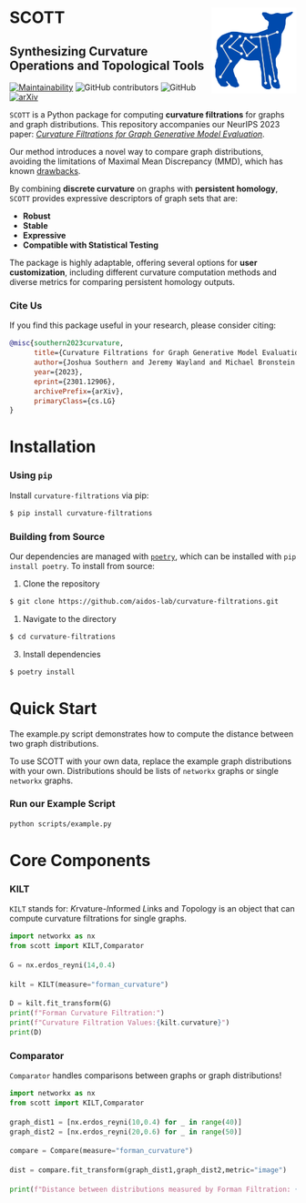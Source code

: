# SCOTT <img src="scott_logo.png" alt="SCOTT logo"  style="float: right; width: 150px; height: 150px; margin-left: 10px;"> 

## **S**ynthesizing **C**urvature **O**perations and **T**opological **T**ools 



[![Maintainability](https://api.codeclimate.com/v1/badges/875f73368ad03e6cd94e/maintainability)](https://codeclimate.com/github/aidos-lab/curvature-filtrations/maintainability) ![GitHub contributors](https://img.shields.io/github/contributors/aidos-lab/CFGGME) ![GitHub](https://img.shields.io/github/license/aidos-lab/CFGGME) [![arXiv](https://img.shields.io/badge/arXiv-2301.12906-b31b1b.svg)](https://arxiv.org/abs/2301.12906)

`SCOTT` is a Python package for computing **curvature filtrations** for graphs and graph distributions. This repository accompanies our NeurIPS 2023 paper: [_Curvature Filtrations for Graph Generative Model Evaluation_](https://arxiv.org/abs/2301.12906).

Our method introduces a novel way to compare graph distributions, avoiding the limitations of Maximal Mean Discrepancy (MMD), which has known [drawbacks](https://arxiv.org/abs/2106.01098).

By combining **discrete curvature** on graphs with **persistent homology**, `SCOTT` provides expressive descriptors of graph sets that are:

- **Robust**
- **Stable**
- **Expressive**
- **Compatible with Statistical Testing**

The package is highly adaptable, offering several options for **user customization**, including different curvature computation methods and diverse metrics for comparing persistent homology outputs.

### **Cite Us**

If you find this package useful in your research, please consider citing:

```bibtex
@misc{southern2023curvature,
      title={Curvature Filtrations for Graph Generative Model Evaluation},
      author={Joshua Southern and Jeremy Wayland and Michael Bronstein and Bastian Rieck},
      year={2023},
      eprint={2301.12906},
      archivePrefix={arXiv},
      primaryClass={cs.LG}
}
```

# Installation

### Using `pip`

Install `curvature-filtrations` via pip:

```bash
$ pip install curvature-filtrations
```

### Building from Source

Our dependencies are managed with [`poetry`](https://python-poetry.org), which can be installed with `pip install poetry`. To install from source:

1. Clone the repository

```bash
$ git clone https://github.com/aidos-lab/curvature-filtrations.git
```

1. Navigate to the directory

```bash
$ cd curvature-filtrations
```

3. Install dependencies

```bash
$ poetry install
```

# Quick Start

The example.py script demonstrates how to compute the distance between two graph distributions.

To use SCOTT with your own data, replace the example graph distributions with your own. Distributions should be lists of `networkx` graphs or single `networkx` graphs.

### Run our Example Script

```bash
python scripts/example.py
```

# Core Components

### KILT

`KILT` stands for: *K*rvature-*I*nformed *L*inks and *T*opology is an object that can compute curvature filtrations for single graphs.

```python
import networkx as nx
from scott import KILT,Comparator

G = nx.erdos_reyni(14,0.4)

kilt = KILT(measure="forman_curvature")

D = kilt.fit_transform(G)
print(f"Forman Curvature Filtration:")
print(f"Curvature Filtration Values:{kilt.curvature}")
print(D)
```

### Comparator

`Comparator` handles comparisons between graphs or graph distributions!

```python
import networkx as nx
from scott import KILT,Comparator

graph_dist1 = [nx.erdos_reyni(10,0.4) for _ in range(40)]
graph_dist2 = [nx.erdos_reyni(20,0.6) for _ in range(50)]

compare = Compare(measure="forman_curvature")

dist = compare.fit_transform(graph_dist1,graph_dist2,metric="image")

print(f"Distance between distributions measured by Forman Filtration: {dist}")
```
